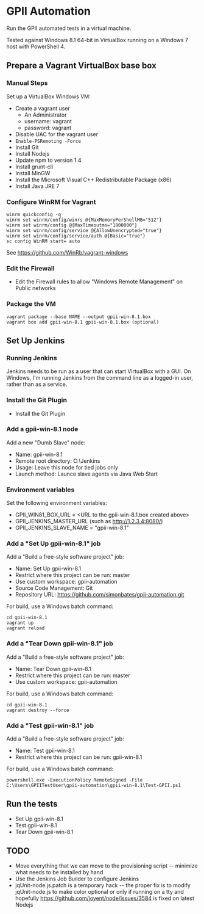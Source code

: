GPII Automation
===============

Run the GPII automated tests in a virtual machine.

Tested against Windows 8.1 64-bit in VirtualBox running on a Windows 7 host with PowerShell 4.

Prepare a Vagrant VirtualBox base box
-------------------------------------

### Manual Steps

Set up a VirtualBox Windows VM:

* Create a vagrant user
  * An Administrator
  * username: vagrant
  * password: vagrant
* Disable UAC for the vagrant user
* `Enable-PSRemoting -Force`
* Install Git
* Install Nodejs
* Update npm to version 1.4
* Install grunt-cli
* Install MinGW
* Install the Microsoft Visual C++ Redistributable Package (x86)
* Install Java JRE 7

### Configure WinRM for Vagrant

```
winrm quickconfig -q
winrm set winrm/config/winrs @{MaxMemoryPerShellMB="512"}
winrm set winrm/config @{MaxTimeoutms="1800000"}
winrm set winrm/config/service @{AllowUnencrypted="true"}
winrm set winrm/config/service/auth @{Basic="true"}
sc config WinRM start= auto
```

See https://github.com/WinRb/vagrant-windows

### Edit the Firewall

* Edit the Firewall rules to allow "Windows Remote Management" on Public networks

### Package the VM

```
vagrant package --base NAME --output gpii-win-8.1.box
vagrant box add gpii-win-8.1 gpii-win-8.1.box (optional)
```

Set Up Jenkins
--------------

### Running Jenkins

Jenkins needs to be run as a user that can start VirtualBox with a GUI. On Windows, I'm running Jenkins from the command line as a logged-in user, rather than as a service.

### Install the Git Plugin

* Install the Git Plugin

### Add a gpii-win-8.1 node

Add a new "Dumb Slave" node:

* Name: gpii-win-8.1
* Remote root directory: C:\Jenkins
* Usage: Leave this node for tied jobs only
* Launch method: Launce slave agents via Java Web Start

### Environment variables

Set the following environment variables:

* GPII_WIN81_BOX_URL = \<URL to the gpii-win-8.1.box created above\>
* GPII_JENKINS_MASTER_URL (such as http://1.2.3.4:8080/)
* GPII_JENKINS_SLAVE_NAME = "gpii-win-8.1"

### Add a "Set Up gpii-win-8.1" job

Add a "Build a free-style software project" job:

* Name: Set Up gpii-win-8.1
* Restrict where this project can be run: master
* Use custom workspace: gpii-automation
* Source Code Management: Git
* Repository URL: https://github.com/simonbates/gpii-automation.git

For build, use a Windows batch command:

```
cd gpii-win-8.1
vagrant up
vagrant reload
```

### Add a "Tear Down gpii-win-8.1" job

Add a "Build a free-style software project" job:

* Name: Tear Down gpii-win-8.1
* Restrict where this project can be run: master
* Use custom workspace: gpii-automation

For build, use a Windows batch command:

```
cd gpii-win-8.1
vagrant destroy --force
```

### Add a "Test gpii-win-8.1" job

Add a "Build a free-style software project" job:

* Name: Test gpii-win-8.1
* Restrict where this project can be run: gpii-win-8.1

For build, use a Windows batch command:

```
powershell.exe -ExecutionPolicy RemoteSigned -File C:\Users\GPIITestUser\gpii-automation\gpii-win-8.1\Test-GPII.ps1
```

Run the tests
-------------

* Set Up gpii-win-8.1
* Test gpii-win-8.1
* Tear Down gpii-win-8.1

TODO
----

* Move everything that we can move to the provisioning script -- minimize what needs to be installed by hand
* Use the Jenkins Job Builder to configure Jenkins
* jqUnit-node.js.patch is a temporary hack -- the proper fix is to modify jqUnit-node.js to make color optional or only if running on a tty and hopefully https://github.com/joyent/node/issues/3584 is fixed on latest Nodejs
